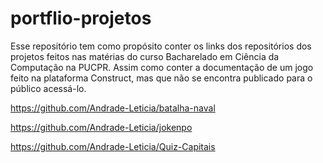 # portflio-projetos

Esse repositório tem como propósito conter os links dos repositórios dos projetos feitos nas matérias do curso Bacharelado em Ciência da Computação na PUCPR. Assim como conter a documentação de um jogo feito na plataforma Construct, mas que não se encontra publicado para o público acessá-lo. 

https://github.com/Andrade-Leticia/batalha-naval 

https://github.com/Andrade-Leticia/jokenpo

https://github.com/Andrade-Leticia/Quiz-Capitais

